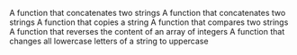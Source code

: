 A function that concatenates two strings
A function that concatenates two strings
A function that copies a string
A function that compares two strings
A function that reverses the content of an array of integers
A function that changes all lowercase letters of a string to uppercase

